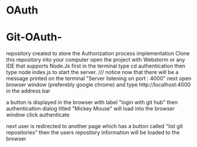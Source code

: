 # OAuth
# Git-OAuth-
repository created to store the Authorization process implementation
Clone this repository into your computer
open the project with Webstorm or any IDE that supports Node.Js
first in the terminal type cd authentication
then type node index.js to start the server.
/// notice now that there will be a message printed on the terminal "Server listening on port : 4000"
next open browser window (preferebly google chrome) and type http://localhost:4000  in the address bar 

a button is displayed in the browser with label "login with git hub"
then authentication dialog titled "Mickey Mouse" will load into the browser window
click authenticate 

next user is redirected to another page which has a button called "list git repositories"
then the users repository information will be loaded to the browser

